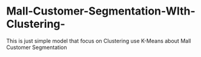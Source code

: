 # Mall-Customer-Segmentation-WIth-Clustering-
This is just simple model that focus on Clustering use K-Means about Mall Customer Segmentation
